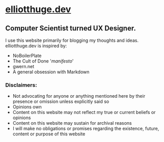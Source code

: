 # [elliotthuge.dev](https://www.elliotthuge.dev/)

## Computer Scientist turned UX Designer.

I use this website primarily for blogging my thoughts and ideas.
elliotthuge.dev is inspired by:
* NoBoilerPlate
* The Cult of Done '*manifesto*'
* gwern.net
* A general obsession with Markdown

### Disclaimers:

* Not advocating for anyone or anything mentioned here by their presence or omission unless explicitly said so
* Opinions own
* Content on this website may not reflect my true or current beliefs or opinions
* Content on this website may sustain for archival reasons
* I will make no obligations or promises regarding the existence, future, content or purpose of this website